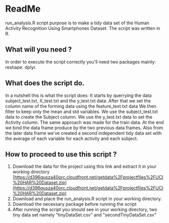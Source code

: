 # ReadMe

run_analysis.R script purpose is to make a tidy data set of the Human Activity Recognition Using Smartphones Dataset.
The script was written in R.

## What will you need ?
In order to execute the script correctly you'll need two packages mainly:
reshape.
dplyr.


## What does the script do.

In a nutshell this is what the script does:
It starts by querrying the data subject_test.txt, X_test.txt and the y_test.txt data.
After that we set the column name of the forming data using  the feature_text.txt data
We then filter to keep only the mean and std variables.
We use the subject_test.txt data to create the Subject column.
We use the y_test.txt data to set the Activity column.
The same approach was made for the train data.
At the end we bind the data frame produce by the two previous data frames.
Also from the later data frame we've created a second
independent tidy data set with the average of each variable for each activity and each subject.

## How to proceed to use this script ?
1. Download the data for the project using this link and extract it in your working directory
[https://d396qusza40orc.cloudfront.net/getdata%2Fprojectfiles%2FUCI%20HAR%20Dataset.zip](https://d396qusza40orc.cloudfront.net/getdata%2Fprojectfiles%2FUCI%20HAR%20Dataset.zip)
2. Download and place the run_analysis.R script in your working directory.
3. Download the necessary package before running the script
4. After running the script you should see in your working directory, two tiny data set namely "tinyDataSet.csv" and "secondTinyDataSet.csv"
